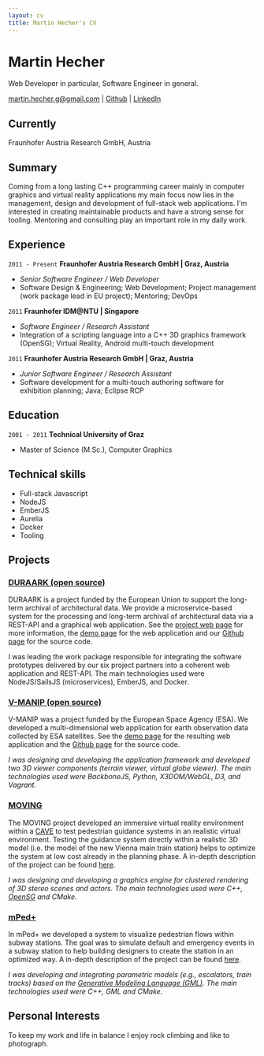 ```yaml
---
layout: cv
title: Martin Hecher's CV
---
```


# Martin Hecher
Web Developer in particular, Software Engineer in general.

<!-- <div id="webaddress">
<a href="mailto:martin.hecher.g@gmail.com">martin.hecher.g@gmail.com</a>
|
<i class="fa fa-github"></i> <a href="http://github.com/martinhecher">martinhecher</a>
|
<i class="fa fa-linkedin"></i> <a href="https://www.linkedin.com/in/martinhecher">martinhecher</a>
</div> -->

<div id="webaddress">
<a href="mailto:martin.hecher.g@gmail.com">martin.hecher.g@gmail.com</a>
|
<i class="fa fa-github"></i> <a href="http://github.com/martinhecher">Github</a>
|
<i class="fa fa-linkedin"></i> <a href="https://www.linkedin.com/in/martinhecher">LinkedIn</a>
</div>

## Currently

Fraunhofer Austria Research GmbH, Austria

## Summary

Coming from a long lasting C++ programming career mainly in computer graphics and virtual reality applications my main focus now lies in the management, design and development of full-stack web applications. I'm interested in creating maintainable products and have a strong sense for tooling. Mentoring and consulting play an important role in my daily work.

## Experience

`2011 - Present`
__Fraunhofer Austria Research GmbH | Graz, Austria__

 - *Senior Software Engineer / Web Developer*
 - Software Design & Engineering; Web Development; Project management (work package lead in EU project); Mentoring; DevOps

 `2011`
 __Fraunhofer IDM@NTU | Singapore__

  - *Software Engineer / Research Assistant*
  - Integration of a scripting language into a C++ 3D graphics framework (OpenSG); Virtual Reality, Android multi-touch development

  `2011`
  __Fraunhofer Austria Research GmbH | Graz, Austria__

   - *Junior Software Engineer / Research Assistant*
   - Software development for a multi-touch authoring software for exhibition planning; Java; Eclipse RCP

## Education

  `2001 - 2011`
__Technical University of Graz__

- Master of Science (M.Sc.), Computer Graphics

## Technical skills

* Full-stack Javascript
* NodeJS
* EmberJS
* Aurelia
* Docker
* Tooling

## Projects

### [DURAARK (open source)](http://duraark.eu)

DURAARK is a project funded by the European Union to support the long-term archival of architectural data. We provide a microservice-based system for the processing and long-term archival of architectural data via a REST-API and a graphical web application. See the [project web page](http://duraark.eu) for more information, the [demo page](http://workbench.duraark.eu) for the web application and our [Github page](https://github.com/duraark/duraark-system) for the source code.

I was leading the work package responsible for integrating the software prototypes delivered by our six project partners into a coherent web application and REST-API. The main technologies used were NodeJS/SailsJS (microservices), EmberJS, and Docker.

### [V-MANIP (open source)](http://demo.v-manip.eox.at/about.html)

V-MANIP was a project funded by the European Space Agency (ESA). We developed a multi-dimensional web application for earth observation data collected by ESA satellites. See the [demo page](http://demo.v-manip.eox.at) for the resulting web application and the [Github page](https://github.com/v-manip/WebClient-Framework) for the source code.

*I was designing and developing the application framework and developed two 3D viewer components (terrain viewer, virtual globe viewer). The main technologies used were BackboneJS, Python, X3DOM/WebGL, D3, and Vagrant.*

### [MOVING](http://www.fraunhofer.at/en/visual-computing/projects/b_VirtualEngineering/moving.html)

The MOVING project developed an immersive virtual reality environment within a [CAVE](https://en.wikipedia.org/wiki/Cave_automatic_virtual_environment) to test pedestrian guidance systems in an realistic virtual environment. Testing the guidance system directly within a realistic 3D model (i.e. the model of the new Vienna main train station) helps to optimize the system at low cost already in the planning phase. A in-depth description of the project can be found [here](http://www.fraunhofer.at/en/visual-computing/projects/b_VirtualEngineering/moving.html).

*I was designing and developing a graphics engine for clustered rendering of 3D stereo scenes and actors. The main technologies used were C++, [OpenSG](https://en.wikipedia.org/wiki/OpenSG) and CMake.*

### [mPed+](http://www.fraunhofer.at/en/visual-computing/projects/a_VisualDecisionSupport/mped.html)

In mPed+ we developed a system to visualize pedestrian flows within subway stations. The goal was to simulate default and emergency events in a subway station to help building designers to create the station in an optimized way. A in-depth description of the project can be found [here](http://www.fraunhofer.at/en/visual-computing/projects/a_VisualDecisionSupport/mped.html).

*I was developing and integrating parametric models (e.g., escalators, train tracks) based on the [Generative Modeling Language (GML)](http://www.generative-modeling.org/). The main technologies used were C++, GML and CMake.*

## Personal Interests

To keep my work and life in balance I enjoy rock climbing and like to photograph.

<!-- ## Presentations

### Tutorials

`2014`
WikiProject Computational Biology half-day tutorial (_ISMB_, Boston, USA)

### Talks

`2015`
EdinbR: The Edinburgh R usergroup (_various_)

MRC IGMM research seminars and section meetings (_various_)

`2014`
Unravelling higher order chromatin structure (_4<sup>th</sup> Edinburgh Bioinformatics meeting_, Edinburgh, UK)

blogR: pop data analysis and R for the web (_Psychology R-users_, Edinburgh, UK)

### Posters

`2015`
_Keystone Epigenomics_ (Keystone CO, USA)

`2014`
_ISMB_ (Boston MA, USA)

_Genome informatics_ (Cambridge, UK)

_Chromatin: From nucleosomes to chromosomes_ (Cambridge, UK)

`2013`
_Genome informatics_ (CSHL NY, USA)

_EpiGeneSys_ (Cambridge, UK)


## Publications

`2015`
__Moore BL__ _et al._ Integrative modeling reveals the principles of multi-scale chromatin boundary formation in human nuclear organization. _Genome Biology_, 16: 110.

Yua N, Nützmanna H-W, __Moore BL__ _et al._ Chromatin signatures of plant metabolic gene clusters. (_Submitted_)

`2013`
__Moore BL__ _et al._ High–quality protein backbone reconstruction from alpha carbons using Gaussian mixture models. _Journal of computational chemisty_, 34(22):1881-9.

`2011`
Gardner PP, Daub J, Tate J, __Moore BL__ _et al._ Rfam: Wikipedia, clans and the “decimal” release. _Nucleic acids research_, 39(S1):D141-5.

## Non-academic

`2014` Pieces in _The Huffington Post_ (US): Here Are the Most Overrated and Underrated Movies of All Time; Celebrity Twitter Followers, by Gender ([huffingtonpost.com/benjamin-moore](http://www.huffingtonpost.com/benjamin-moore/))

`2006–` Articles for _English Wikipedia_: European Nucleotide Archive, RNA thermometer, Toxin-antitoxin system and more ([en.wikipedia.org/wiki/User:Ben_Moore](https://en.wikipedia.org/wiki/User:Ben_Moore)).

## Awards

MRC Capacity building scholarship (PhD fees + enhanced stipend)

MRC Full postgraduate scholarship (MSc fees + stipend)

ISCB computational biology Wikipedia competition 2013 ([doi:10.1371/journal.pcbi.1003242](http://dx.doi.org/10.1371/journal.pcbi.1003242); 2nd place)

Imperial Create Lab's "Summer data challenge" ([summerdatachallenge.com](http://summerdatachallenge.com); 3rd place)

Individual engagement grant from the Wikimedia Foundation to attend ISMB 2014

Training accreditation for Wikimedia UK, the national chapter of the Wikimedia Foundation

Front cover design selected for J. Comp. Chem. (34:22) ([doi:10.1002/jcc.23388](http://dx.doi.org/10.1002/jcc.23388))

## Placements

`2010-11`
__Wellcome Trust Sanger Institute__ (_Cambridge, UK_)
Worked for two summers on the Rfam database ([rfam.xfam.org](http://rfam.xfam.org)) in the Bateman group


## Links

* <i class="fa fa-envelope"></i> <a href="mailto:ben@blm.io">ben@blm.io</a><br />
* <i class="fa fa-github"></i> <a href="http://github.com/blmoore">blmoore</a><br />
*  <i class="fa fa-twitter"></i> <a href="http://twitter.com/benjaminlmoore">benjaminlmoore</a><br />
*  <i class="fa fa-wikipedia"></i> <a href="https://en.wikipedia.org/wiki/User:Ben_Moore">Ben Moore</a><br />
*  <i class="fa fa-stack-overflow"></i> <a href="http://stackoverflow.com/users/1274516/blmoore">blmoore</a>
* <i class="fa fa-google"></i> <a href="http://scholar.google.com/citations?user=YMxsGpsAAAAJ">scholar</a>

## References

Available on request. -->

<!-- ### Footer

Last updated: May 2013 -->
